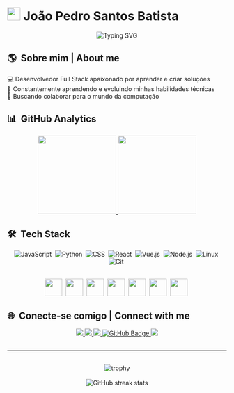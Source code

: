# <img src="https://media.giphy.com/media/hvRJCLFzcasrR4ia7z/giphy.gif" width="30"> João Pedro Santos Batista

<div align="center">
  <img src="https://readme-typing-svg.herokuapp.com?font=Fira+Code&pause=1000&color=6272A4&center=true&vCenter=true&random=false&width=435&lines=Desenvolvedor+Full+Stack;JavaScript+%7C+React+%7C+Vue+%7C+Node;Apaixonado+por+tecnologia" alt="Typing SVG" />
</div>

## 🌎 &nbsp;Sobre mim | About me

💻 Desenvolvedor Full Stack apaixonado por aprender e criar soluções  
🌱 Constantemente aprendendo e evoluindo minhas habilidades técnicas  
🔭 Buscando colaborar para o mundo da computação

## 📊 &nbsp;GitHub Analytics

<div align="center">
  <a href="https://github.com/jpsbat">
    <img height="180em" src="https://github-readme-stats.vercel.app/api?username=jpsbat&show_icons=true&theme=tokyonight&include_all_commits=true&count_private=true"/>
    <img height="180em" src="https://github-readme-stats.vercel.app/api/top-langs/?username=jpsbat&layout=compact&langs_count=7&theme=tokyonight" />
  </a>
</div>

## 🛠️ &nbsp;Tech Stack

<div align="center">
  
  ![JavaScript](https://img.shields.io/badge/-JavaScript-05122A?style=flat&logo=javascript)&nbsp;
  ![Python](https://img.shields.io/badge/-Python-05122A?style=flat&logo=python)&nbsp;
  ![CSS](https://img.shields.io/badge/-CSS-05122A?style=flat&logo=CSS3&logoColor=1572B6)&nbsp;
  ![React](https://img.shields.io/badge/-React-05122A?style=flat&logo=react)&nbsp;
  ![Vue.js](https://img.shields.io/badge/-Vue.js-05122A?style=flat&logo=vue.js)&nbsp;
  ![Node.js](https://img.shields.io/badge/-Node.js-05122A?style=flat&logo=node.js)&nbsp;
  ![Linux](https://img.shields.io/badge/-Linux-05122A?style=flat&logo=linux)&nbsp;
  ![Git](https://img.shields.io/badge/-Git-05122A?style=flat&logo=git)&nbsp;
  
</div>

<div align="center">
  <br>
  <img src="https://cdn.jsdelivr.net/gh/devicons/devicon/icons/javascript/javascript-original.svg" width="40" height="40"/>&nbsp;
  <img src="https://cdn.jsdelivr.net/gh/devicons/devicon/icons/python/python-original.svg" width="40" height="40"/>&nbsp;
  <img src="https://cdn.jsdelivr.net/gh/devicons/devicon/icons/css3/css3-original.svg" width="40" height="40"/>&nbsp;
  <img src="https://cdn.jsdelivr.net/gh/devicons/devicon/icons/vuejs/vuejs-original.svg" width="40" height="40"/>&nbsp;
  <img src="https://cdn.jsdelivr.net/gh/devicons/devicon/icons/nodejs/nodejs-original.svg" width="40" height="40"/>&nbsp;
  <img src="https://cdn.jsdelivr.net/gh/devicons/devicon/icons/linux/linux-original.svg" width="40" height="40"/>&nbsp;
  <img src="https://cdn.jsdelivr.net/gh/devicons/devicon/icons/react/react-original.svg" width="40" height="40"/>&nbsp;
</div>

## 🌐 &nbsp;Conecte-se comigo | Connect with me

<div align="center">
  <a href="https://joaopedrobatistadev.com.br" target="_blank">
    <img src="https://img.shields.io/badge/Meu%20Portfólio-006DB2?style=for-the-badge&logo=vercel&logoColor=white" target="_blank">
  </a>
  <a href="https://instagram.com/jpsbat" target="_blank">
    <img src="https://img.shields.io/badge/-Instagram-%23E4405F?style=for-the-badge&logo=instagram&logoColor=white" target="_blank">
  </a>
  <a href="mailto:jpsbat56@gmail.com">
    <img src="https://img.shields.io/badge/Gmail-D14836?style=for-the-badge&logo=gmail&logoColor=white" target="_blank">
  </a>
  <a href="https://github.com/jpsbat?tab=repositories">
    <img src="https://img.shields.io/badge/Repositórios-272727?style=for-the-badge&logo=github&logoColor=white" alt="GitHub Badge"/>
  </a>
  <a href="https://www.linkedin.com/in/joaopsbatista" target="_blank">
    <img src="https://img.shields.io/badge/-LinkedIn-%230077B5?style=for-the-badge&logo=linkedin&logoColor=white" target="_blank">
  </a>
</div>

<br>

---

<br>

<div align="center">
  <img src="https://github-profile-trophy.vercel.app/?username=jpsbat&theme=tokyonight&row=1&column=6" alt="trophy" />
</div>

<br>

<div align="center">
  <img src="https://github-readme-streak-stats.herokuapp.com/?user=jpsbat&theme=tokyonight" alt="GitHub streak stats"/>
</div>
